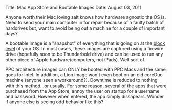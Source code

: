 Title: Mac App Store and Bootable Images
Date: August 03, 2011

Anyone worth their Mac loving salt knows how hardware agnostic the OS is. Need to send your main computer in for repair because of a faulty batch of harddrives but, want to avoid being out a machine
for a couple of important days? 

A bootable image is a "snapshot" of everything that is going on at the [block level](http://en.wikipedia.org/wiki/Block_\(data_storage\)) of your OS. In most cases, these images are captured using a firewire drive
(hopefully soon to be Thunderbold drive) and can be used to run any other piece of Apple hardware(computers, not iPads). Well sort of.

PPC architecture images can ONLY be booted with PPC Macs and the same goes for Intel. In addition, a Lion image won't even boot on an old coreDuo machine (anyone seen a workaround?). Downtime
is reduced to nothing with this method...or usually. For some reason, several of the apps that were purchased from the App Store, annoy the user on startup for a username and password. However 
when entered, the app simply dissapears. Wonder if anyone else is seeing odd behavior like this?
